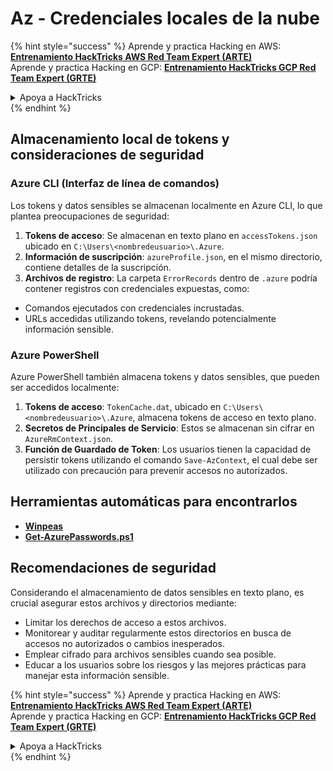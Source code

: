 # Az - Credenciales locales de la nube

{% hint style="success" %}
Aprende y practica Hacking en AWS:<img src="/.gitbook/assets/image.png" alt="" data-size="line">[**Entrenamiento HackTricks AWS Red Team Expert (ARTE)**](https://training.hacktricks.xyz/courses/arte)<img src="/.gitbook/assets/image.png" alt="" data-size="line">\
Aprende y practica Hacking en GCP: <img src="/.gitbook/assets/image (2).png" alt="" data-size="line">[**Entrenamiento HackTricks GCP Red Team Expert (GRTE)**<img src="/.gitbook/assets/image (2).png" alt="" data-size="line">](https://training.hacktricks.xyz/courses/grte)

<details>

<summary>Apoya a HackTricks</summary>

* Revisa los [**planes de suscripción**](https://github.com/sponsors/carlospolop)!
* **Únete al** 💬 [**grupo de Discord**](https://discord.gg/hRep4RUj7f) o al [**grupo de telegram**](https://t.me/peass) o **síguenos** en **Twitter** 🐦 [**@hacktricks\_live**](https://twitter.com/hacktricks\_live)**.**
* **Comparte trucos de hacking enviando PRs a los repositorios de** [**HackTricks**](https://github.com/carlospolop/hacktricks) y [**HackTricks Cloud**](https://github.com/carlospolop/hacktricks-cloud).

</details>
{% endhint %}

## Almacenamiento local de tokens y consideraciones de seguridad

### Azure CLI (Interfaz de línea de comandos)

Los tokens y datos sensibles se almacenan localmente en Azure CLI, lo que plantea preocupaciones de seguridad:

1. **Tokens de acceso**: Se almacenan en texto plano en `accessTokens.json` ubicado en `C:\Users\<nombredeusuario>\.Azure`.
2. **Información de suscripción**: `azureProfile.json`, en el mismo directorio, contiene detalles de la suscripción.
3. **Archivos de registro**: La carpeta `ErrorRecords` dentro de `.azure` podría contener registros con credenciales expuestas, como:
- Comandos ejecutados con credenciales incrustadas.
- URLs accedidas utilizando tokens, revelando potencialmente información sensible.

### Azure PowerShell

Azure PowerShell también almacena tokens y datos sensibles, que pueden ser accedidos localmente:

1. **Tokens de acceso**: `TokenCache.dat`, ubicado en `C:\Users\<nombredeusuario>\.Azure`, almacena tokens de acceso en texto plano.
2. **Secretos de Principales de Servicio**: Estos se almacenan sin cifrar en `AzureRmContext.json`.
3. **Función de Guardado de Token**: Los usuarios tienen la capacidad de persistir tokens utilizando el comando `Save-AzContext`, el cual debe ser utilizado con precaución para prevenir accesos no autorizados.

## Herramientas automáticas para encontrarlos

* [**Winpeas**](https://github.com/carlospolop/PEASS-ng/tree/master/winPEAS/winPEASexe)
* [**Get-AzurePasswords.ps1**](https://github.com/NetSPI/MicroBurst/blob/master/AzureRM/Get-AzurePasswords.ps1)

## Recomendaciones de seguridad

Considerando el almacenamiento de datos sensibles en texto plano, es crucial asegurar estos archivos y directorios mediante:
- Limitar los derechos de acceso a estos archivos.
- Monitorear y auditar regularmente estos directorios en busca de accesos no autorizados o cambios inesperados.
- Emplear cifrado para archivos sensibles cuando sea posible.
- Educar a los usuarios sobre los riesgos y las mejores prácticas para manejar esta información sensible.


{% hint style="success" %}
Aprende y practica Hacking en AWS:<img src="/.gitbook/assets/image.png" alt="" data-size="line">[**Entrenamiento HackTricks AWS Red Team Expert (ARTE)**](https://training.hacktricks.xyz/courses/arte)<img src="/.gitbook/assets/image.png" alt="" data-size="line">\
Aprende y practica Hacking en GCP: <img src="/.gitbook/assets/image (2).png" alt="" data-size="line">[**Entrenamiento HackTricks GCP Red Team Expert (GRTE)**<img src="/.gitbook/assets/image (2).png" alt="" data-size="line">](https://training.hacktricks.xyz/courses/grte)

<details>

<summary>Apoya a HackTricks</summary>

* Revisa los [**planes de suscripción**](https://github.com/sponsors/carlospolop)!
* **Únete al** 💬 [**grupo de Discord**](https://discord.gg/hRep4RUj7f) o al [**grupo de telegram**](https://t.me/peass) o **síguenos** en **Twitter** 🐦 [**@hacktricks\_live**](https://twitter.com/hacktricks\_live)**.**
* **Comparte trucos de hacking enviando PRs a los repositorios de** [**HackTricks**](https://github.com/carlospolop/hacktricks) y [**HackTricks Cloud**](https://github.com/carlospolop/hacktricks-cloud).

</details>
{% endhint %}
